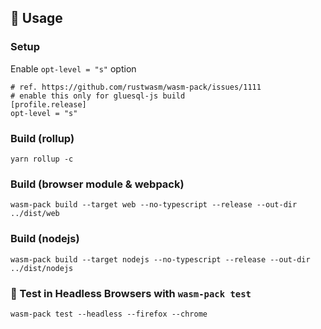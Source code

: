 ## 🚴 Usage

### Setup
Enable `opt-level = "s"` option
```
# ref. https://github.com/rustwasm/wasm-pack/issues/1111
# enable this only for gluesql-js build
[profile.release]
opt-level = "s"
```

### Build (rollup)
```
yarn rollup -c
```

### Build (browser module & webpack)
```
wasm-pack build --target web --no-typescript --release --out-dir ../dist/web
```

### Build (nodejs)
```
wasm-pack build --target nodejs --no-typescript --release --out-dir ../dist/nodejs
```

### 🔬 Test in Headless Browsers with `wasm-pack test`

```
wasm-pack test --headless --firefox --chrome
```
